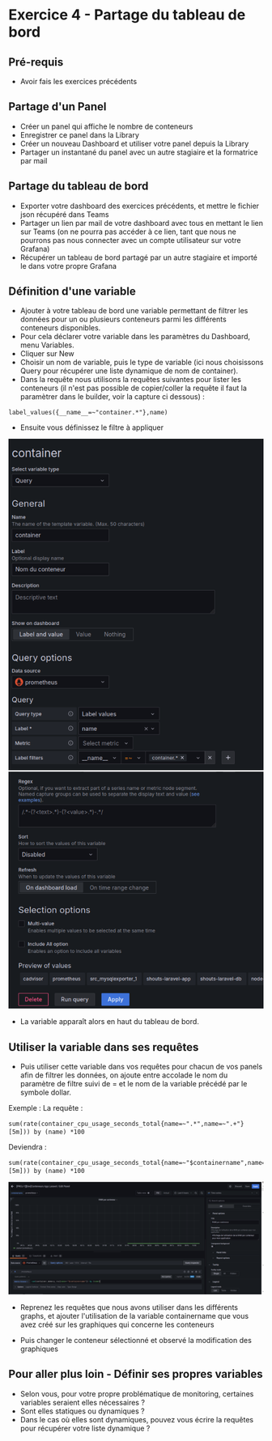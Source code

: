 # Exercice 4 - Partage du tableau de bord

## Pré-requis

* Avoir fais les exercices précédents



## Partage d'un Panel

* Créer un panel qui affiche le nombre de conteneurs
* Enregistrer ce panel dans la Library 
* Créer un nouveau Dashboard et utiliser votre panel depuis la Library
* Partager un instantané du panel avec un autre stagiaire et la formatrice par mail

## Partage du tableau de bord

* Exporter votre dashboard des exercices précédents, et mettre le fichier json récupéré dans Teams
* Partager un lien par mail de votre dashboard avec tous en mettant le lien sur Teams (on ne pourra pas accéder à ce lien, tant que nous ne pourrons pas nous connecter avec un compte utilisateur sur votre Grafana)
* Récupérer un tableau de bord partagé par un autre stagiaire et importé le dans votre propre Grafana

## Définition d'une variable

* Ajouter à votre tableau de bord une variable permettant de filtrer les données pour un ou plusieurs conteneurs parmi les différents conteneurs disponibles.
* Pour cela déclarer votre variable dans les paramètres du Dashboard, menu Variables.
* Cliquer sur New 
* Choisir un nom de variable, puis le type de variable (ici nous choisissons Query pour récupérer une liste dynamique de nom de container).
* Dans la requête nous utilisons la requêtes suivantes pour lister les conteneurs (il n'est pas possible de copier/coller la requête il faut la paramètrer dans le builder, voir la capture ci dessous) : 
```
label_values({__name__=~"container.*"},name)
```
* Ensuite vous définissez le filtre à appliquer 

![](img/grafana_variable1.png)
![](img/grafana_variable2.png)


* La variable apparaît alors en haut du tableau de bord.

## Utiliser la variable dans ses requêtes

* Puis utiliser cette variable dans vos requêtes pour chacun de vos panels afin de filtrer les données, on ajoute entre accolade le nom du paramètre de filtre suivi de = et le nom de la variable précédé par le symbole dollar.

Exemple : 
La requête : 
```
sum(rate(container_cpu_usage_seconds_total{name=~".*",name=~".+"}[5m])) by (name) *100
```

Deviendra : 
```
sum(rate(container_cpu_usage_seconds_total{name=~"$containername",name=~".+"}[5m])) by (name) *100
```

![](img/exo4/variable_query.png)


* Reprenez les requêtes que nous avons utiliser dans les différents graphs, et ajouter l'utilisation de la variable containername que vous avez créé sur les graphiques qui concerne les conteneurs

* Puis changer le conteneur sélectionné et observé la modification des graphiques


## Pour aller plus loin - Définir ses propres variables

* Selon vous, pour votre propre problématique de monitoring, certaines variables seraient elles nécessaires ?
* Sont elles statiques ou dynamiques ? 
* Dans le cas où elles sont dynamiques, pouvez vous écrire la requêtes pour récupérer votre liste dynamique ?
